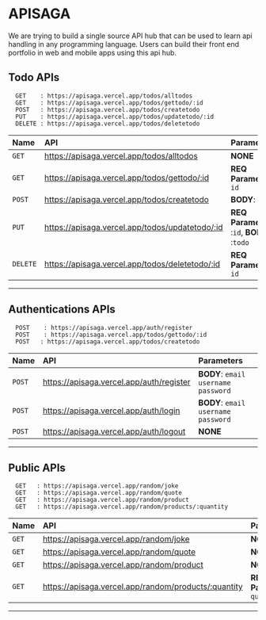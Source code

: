 
# APISAGA

We are trying to build a single source API hub that can be used to learn api handling in any programming language. Users can build their front end portfolio in web and mobile apps using this api hub.




## Todo APIs

```http
  GET    : https://apisaga.vercel.app/todos/alltodos
  GET    : https://apisaga.vercel.app/todos/gettodo/:id
  POST   : https://apisaga.vercel.app/todos/createtodo
  PUT    : https://apisaga.vercel.app/todos/updatetodo/:id
  DELETE : https://apisaga.vercel.app/todos/deletetodo
```

| Name | API     | Parameters                |
| :-------- | :------- | :------------------------- |
| `GET` | https://apisaga.vercel.app/todos/alltodos | **NONE**|
| `GET` | https://apisaga.vercel.app/todos/gettodo/:id | **REQ Parameters**: `id`|
| `POST` | https://apisaga.vercel.app/todos/createtodo | **BODY**:  `todo` |
| `PUT` | https://apisaga.vercel.app/todos/updatetodo/:id | **REQ Parameters** :`id`, **BODY** :`todo` |
| `DELETE` | https://apisaga.vercel.app/todos/deletetodo/:id |**REQ Parameters**: `id`|

---


## Authentications  APIs

```http
  POST    : https://apisaga.vercel.app/auth/register
  POST    : https://apisaga.vercel.app/todos/gettodo/:id
  POST   : https://apisaga.vercel.app/todos/createtodo
```

| Name | API     | Parameters                |
| :-------- | :------- | :------------------------- |
| `POST` | https://apisaga.vercel.app/auth/register | **BODY**:  `email` `username` `password`|
| `POST` | https://apisaga.vercel.app/auth/login | **BODY**:  `email` `username` `password`|
| `POST` | https://apisaga.vercel.app/auth/logout |**NONE**|

---


## Public  APIs

```http
  GET   : https://apisaga.vercel.app/random/joke
  GET   : https://apisaga.vercel.app/random/quote
  GET   : https://apisaga.vercel.app/random/product
  GET   : https://apisaga.vercel.app/random/products/:quantity
```

| Name | API     | Parameters                |
| :-------- | :------- | :------------------------- |
| `GET` | https://apisaga.vercel.app/random/joke | **NONE**|
| `GET` | https://apisaga.vercel.app/random/quote | **NONE**|
| `GET` | https://apisaga.vercel.app/random/product |**NONE**|
| `GET` | https://apisaga.vercel.app/random/products/:quantity |**REQ Parameters**: `quantity`|

---

